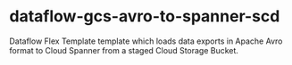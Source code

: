 # dataflow-gcs-avro-to-spanner-scd
Dataflow Flex Template template which loads data exports in Apache Avro format to Cloud Spanner from a staged Cloud Storage Bucket.
